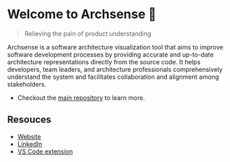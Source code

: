 # Welcome to Archsense 👋 
  
> Relieving the pain of product understanding

Archsense is a software architecture visualization tool that aims to improve software development processes 
by providing accurate and up-to-date architecture representations directly from the source code. 
It helps developers, team leaders, and architecture professionals comprehensively understand 
the system and facilitates collaboration and alignment among stakeholders.

* Checkout the [main repository](https://github.com/ArchSense/archsense-mono) to learn more.

## Resouces

* [Website](https://archsense.dev)
* [LinkedIn](https://www.linkedin.com/company/archsense)
* [VS Code extension](https://marketplace.visualstudio.com/items?itemName=archsense.architecture-view-nestjs)

